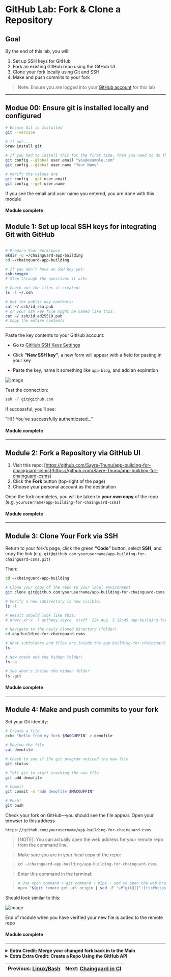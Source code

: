 # GitHub Lab: Fork & Clone a Repository

## Goal

By the end of this lab, you will:

1. Set up SSH keys for GitHub  
2. Fork an existing GitHub repo using the GitHub UI  
3. Clone your fork locally using Git and SSH  
4. Make and push commits to your fork  
> Note: Ensure you are logged into your [GitHub account](https://github.com/login) for this lab

---

## Modue 00: Ensure git is installed locally and configured

```bash
# Ensure Git is Installed
git --version

# If not...
brew install git

# If you had to install this for the first time, then you need to do this next step: Replace "you@example.com" and "Your Name" with your actual email and name (doesn't have to be a real email)
git config --global user.email "you@example.com"
git config --global user.name "Your Name"

# Verify the values are 
git config --get user.email
git config --get user.name
```

If you see the email and user name you entered, you are done with this module

#### Module complete


## Module 1: Set up local SSH keys for integrating Git with GitHub

```bash

# Prepare Your Workspace
mkdir -p ~/chainguard-app-building
cd ~/chainguard-app-building

# If you don’t have an SSH key yet:
ssh-keygen
# Step through the questions it asks

# Check out the files it created:
ls -l ~/.ssh

# Get the public key contents:
cat ~/.ssh/id_rsa.pub
# or your ssh key file might be named like this:
cat ~/.ssh/id_ed25519.pub
# Copy the entire contents

```

---

Paste the key contents to your GitHub account:

- Go to [GitHub SSH Keys Settings](https://github.com/settings/keys)

- Click **“New SSH key”**, a new form will appear with a field for pasting in your key

- Paste the key, name it something like `app-bldg`, and add an expiration

![image](ssh_key2.png?)

Test the connection:

```bash
ssh -T git@github.com
```

If successful, you’ll see:

"Hi <your-username>! You've successfully authenticated..."

#### Module complete

---

## Module 2: Fork a Repository via GitHub UI

1. Visit this repo: [https://github.com/Sayre-Tnunu/app-building-for-chainguard-csms](https://github.com/Sayre-Tnunu/app-building-for-chainguard-csms)
2. Click the **Fork** button (top-right of the page)
3. Choose your personal account as the destination

Once the fork completes, you will be taken to **your own copy** of the repo (e.g. `yourusername/app-building-for-chainguard-csms`)


#### Module complete

---

## Module 3: Clone Your Fork via SSH

Return to your fork’s page, click the green **“Code”** button, select **SSH**, and copy the link (e.g. `git@github.com:yourusername/app-building-for-chainguard-csms.git`)

Then:

```bash
cd ~/chainguard-app-building

# Clone your copy of the repo to your local environment
git clone git@github.com:yourusername/app-building-for-chainguard-csms.git

# Verify a new subirectory is now visible:
ls -l

# Result should look like this:
# drwxr-xr-x  7 anthony.sayre  staff  224 Aug  3 12:45 app-building-for-chainguard-csms

# Navigate to the newly cloned directory (folder)
cd app-building-for-chainguard-csms

# What subfolders and files are inside the app-building-for-chainguard-csms folder?
ls 

# Now check out the hidden folder!
ls -a

# See what's inside the hidden folder
ls .git

```

#### Module complete

---

## Module 4: Make and push commits to your fork 

Set your Git identity:


```bash
# Create a file
echo "hello from my fork $MACGUFFIN" > demofile

# Review the file
cat demofile

# Check to see if the git program noticed the new file
git status

# Tell git to start tracking the new file
git add demofile

# Commit
git commit -m "add demofile $MACGUFFIN"

# Push!
git push
```

Check your fork on GitHub—you should see the file appear. Open your browser to this address

```http
https://github.com/yourusername/app-building-for-chainguard-csms
```

> [NOTE]: You can actually open the web address for your remote repo from the command line. 

> Make sure you are in your local copy of the repo:

> ```bash
> cd ~/chainguard-app-building/app-building-for-chainguard-csms
>```

> Enter this command in the terminal:

> ```bash
> # Use open command + git command + pipe + sed to open the web browser with command line:
> open "$(git remote get-url origin | sed -E 's#^git@([^:]+):#https://\1/#; s#\.git$##')"
> ```


Should look similar to this:

![image](verifynewfile.png?)


End of module when you have verified your new file is added to the remote repo

#### Module complete

---


<details>
<summary><strong>Extra Credit: Merge your changed fork back in to the Main</strong></summary>

Ensure you are in your development environment (the clone of the fork you created), 

In a web browser, ensure that you have your fork of the repo open in GitHub. Remember you can open the repo from the command line again:


```bash
# Ensure you are in the correct repo:
cd ~/chainguard-app-building/app-building-for-chainguard-csms/

# Use open command + git command + pipe + sed to open the web browser with command line:
open "$(git remote get-url origin | sed -E 's#^git@([^:]+):#https://\1/#; s#\.git$##')"
```

In the GitHub repo, find the 'Contribute' dropdown (upper-left), open the dropdown, review branch commit info, click 'Open pull request' button:

![image](merge1.png?)

Review the branch info, click the Pull request dropdown, ensure `Create draft pull request` is chosen:

![image](createdraftpr.png?)

Click `Draft pull request` button:
![image](createdraftpr2.png?)

You are done with the extra credit when you have created the pull request. 

A new PR should now exist back at the orinigal version of the repo of this class material with your unique file in it!

#### End of extra credit module

</details>

<details>
<summary><strong>Extra Extra Credit: Create a Repo Using the GitHub API</strong></summary>

## Create a Repo Using the GitHub API

You can also create a GitHub repository programmatically using the GitHub API. This is useful for automation or scripting use cases.

### Step 1: Create a GitHub Personal Access Token

- Log in to [GitHub](https://github.com/login)
- Navigate to [https://github.com/settings/tokens](https://github.com/settings/tokens)
- Click **"Generate new token (classic)"**

![image](classic-api-token.png?)

- Select the `repo` scope and set a short expiration

![image](classic-api-token-settings.png?)

- Copy the token (you will only see it once)

### Step 2: Store the token as an environment variable

```bash
# Open your shell config (e.g., ~/.zshrc)
open -a TextEdit ~/.zshrc

# Add this line to the end, using your actual token
export GITHUB_API_TOKEN="ghp_YourActualTokenHere"

# Apply the update
source ~/.zshrc
```

### Step 3: Use curl to create a new GitHub repo

```bash
cd ~/chainguard-app-building

curl \
  -X POST \
  -H "Authorization: token ${GITHUB_API_TOKEN}" \
  -H "Accept: application/vnd.github.v3+json" \
  https://api.github.com/user/repos \
  -d '{
    "name": "mywebserver",
    "auto_init": true,
    "private": false
  }' \
  | tee repo_metadata.json
```

### Step 4: Clone your new repo

```bash
# If you have jq installed:
brew install jq

git clone $(jq -r '.ssh_url' repo_metadata.json)

cd mywebserver
```

Congratulations! You now have a repo created and cloned entirely through automation!

</details>

| Previous: [Linux/Bash](/labs/00_bash_cloudshell) | Next: [Chainguard in CI](/labs/01a_chainguard_ci) |
|-------------------------------------------:|:--------------------------------------------------|